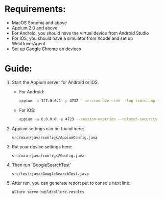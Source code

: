 # Requirements:
* MacOS Sonoma and above
* Appium 2.0 and above
* For Android, you should have the virtual device from Android Studio
* For iOS, you should have a simulator from Xcode and set up WebDriverAgent
* Set up Google Chrome on devices


# Guide:
1. Start the Appium server for Android or iOS.

    * For Android:
      ```sh
      appium -a 127.0.0.1 -p 4732 --session-override --log-timestamp --local-timezone --allow-insecure chromedriver_autodownload
      ```

    * For iOS:
      ```sh
      appium -a 0.0.0.0 -p 4723 --session-override --relaxed-security --driver-xcuitest-webdriveragent-port 8100 --log-timestamp --local-timezone
      ```

2. Appium settings can be found here:
   ```plaintext
   src/main/java/configs/AppiumConfig.java

3. Put your device settings here:
   ```plaintext
   src/main/java/configs/Config.java

4. Then run 'GoogleSearchTest'
   ```plaintext
   src/test/java/GoogleSearchTest.java
   
5. After run, you can generate report put to console next line:
   ```plaintext
   allure serve build/allure-results
